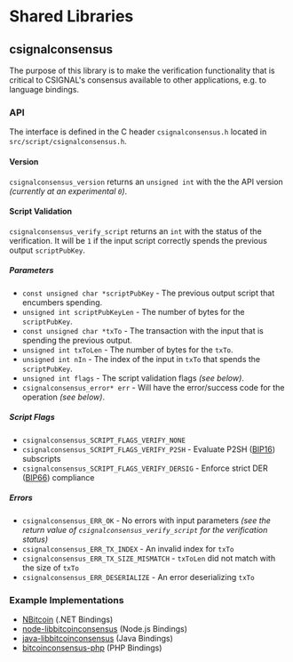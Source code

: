 Shared Libraries
================

## csignalconsensus

The purpose of this library is to make the verification functionality that is critical to CSIGNAL's consensus available to other applications, e.g. to language bindings.

### API

The interface is defined in the C header `csignalconsensus.h` located in  `src/script/csignalconsensus.h`.

#### Version

`csignalconsensus_version` returns an `unsigned int` with the the API version *(currently at an experimental `0`)*.

#### Script Validation

`csignalconsensus_verify_script` returns an `int` with the status of the verification. It will be `1` if the input script correctly spends the previous output `scriptPubKey`.

##### Parameters
- `const unsigned char *scriptPubKey` - The previous output script that encumbers spending.
- `unsigned int scriptPubKeyLen` - The number of bytes for the `scriptPubKey`.
- `const unsigned char *txTo` - The transaction with the input that is spending the previous output.
- `unsigned int txToLen` - The number of bytes for the `txTo`.
- `unsigned int nIn` - The index of the input in `txTo` that spends the `scriptPubKey`.
- `unsigned int flags` - The script validation flags *(see below)*.
- `csignalconsensus_error* err` - Will have the error/success code for the operation *(see below)*.

##### Script Flags
- `csignalconsensus_SCRIPT_FLAGS_VERIFY_NONE`
- `csignalconsensus_SCRIPT_FLAGS_VERIFY_P2SH` - Evaluate P2SH ([BIP16](https://github.com/bitcoin/bips/blob/master/bip-0016.mediawiki)) subscripts
- `csignalconsensus_SCRIPT_FLAGS_VERIFY_DERSIG` - Enforce strict DER ([BIP66](https://github.com/bitcoin/bips/blob/master/bip-0066.mediawiki)) compliance

##### Errors
- `csignalconsensus_ERR_OK` - No errors with input parameters *(see the return value of `csignalconsensus_verify_script` for the verification status)*
- `csignalconsensus_ERR_TX_INDEX` - An invalid index for `txTo`
- `csignalconsensus_ERR_TX_SIZE_MISMATCH` - `txToLen` did not match with the size of `txTo`
- `csignalconsensus_ERR_DESERIALIZE` - An error deserializing `txTo`

### Example Implementations
- [NBitcoin](https://github.com/NicolasDorier/NBitcoin/blob/master/NBitcoin/Script.cs#L814) (.NET Bindings)
- [node-libbitcoinconsensus](https://github.com/bitpay/node-libbitcoinconsensus) (Node.js Bindings)
- [java-libbitcoinconsensus](https://github.com/dexX7/java-libbitcoinconsensus) (Java Bindings)
- [bitcoinconsensus-php](https://github.com/Bit-Wasp/bitcoinconsensus-php) (PHP Bindings)

